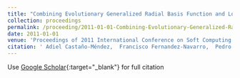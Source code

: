 ```yaml
---
title: "Combining Evolutionary Generalized Radial Basis Function and Logistic Regression Methods for Classification"
collection: proceedings
permalink: /proceeding/2011-01-01-Combining-Evolutionary-Generalized-Radial-Basis-Function-and-Logistic-Regression-Methods-for-Classification
date: 2011-01-01
venue: 'Proceedings of 2011 International Conference on Soft Computing Models in Industrial and Environmental Applications (SOCO2011)'
citation: ' Adiel Castaño-Méndez,  Francisco Fernandez-Navarro,  Pedro Antonio Gutiérrez,  César Hervás-Martínez, &quot;Combining Evolutionary Generalized Radial Basis Function and Logistic Regression Methods for Classification.&quot; Proceedings of 2011 International Conference on Soft Computing Models in Industrial and Environmental Applications (SOCO2011), 2011, pp.263-270.'
---
```

Use [Google Scholar](https://scholar.google.com/scholar?q=Combining+Evolutionary+Generalized+Radial+Basis+Function+and+Logistic+Regression+Methods+for+Classification){:target="_blank"} for full citation